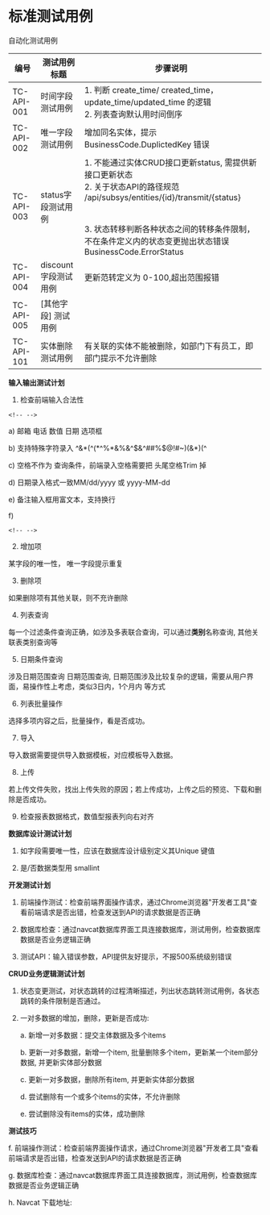 标准测试用例
============

自动化测试用例

| 编号       | 测试用例标题 | 步骤说明 |
| ------ | ------ | ------ |
| TC-API-001 | 时间字段测试用例      | 1. 判断 create\_time/ created\_time，update\_time/updated\_time 的逻辑 <br> 2. 列表查询默认用时间倒序 <br/> |
| TC-API-002 | 唯一字段测试用例      | 增加同名实体，提示 BusinessCode.DuplictedKey 错误   |
| TC-API-003 | status字段测试用例    | 1. 不能通过实体CRUD接口更新status, 需提供新接口更新状态 <br>2. 关于状态API的路径规范<br>    /api/subsys/entities/{id}/transmit/{status}<br/><br/> <br>3. 状态转移判断各种状态之间的转移条件限制，不在条件定义内的状态变更抛出状态错误 BusinessCode.ErrorStatus <br/>  |
| TC-API-004 | discount 字段测试用例 | 更新范转定义为 0-100,超出范围报错     |
| TC-API-005 | \[其他字段\] 测试用例 |                           |
| TC-API-101 | 实体删除测试用例      | 有关联的实体不能被删除，如部门下有员工，即部门提示不允许删除    |

**输入输出测试计划**

1.  检查前端输入合法性

```{=html}
<!-- -->
```
a)  邮箱 电话 数值 日期 选项框

b)  支持特殊字符录入 \^&\*(\^(\*\^%\*&%&\^\$&\^\#\#%\$@!\#\~)(&\*)(\^

c)  空格不作为 查询条件，前端录入空格需要把 头尾空格Trim 掉

d)  日期录入格式一致MM/dd/yyyy 或 yyyy-MM-dd

e)  备注输入框用富文本，支持换行

f)  

```{=html}
<!-- -->
```
2.  增加项

某字段的唯一性， 唯一字段提示重复

3.  删除项

如果删除项有其他关联，则不充许删除

4.  列表查询

每一个过滤条件查询正确，如涉及多表联合查询，可以通过**类别**名称查询,
其他关联表类别查询等

5.  日期条件查询

涉及日期范围查询 日期范围查询,
日期范围涉及比较复杂的逻辑，需要从用户界面，易操作性上考虑，类似3日内，1个月内
等方式

6.  列表批量操作

选择多项内容之后，批量操作，看是否成功。

7.  导入

导入数据需要提供导入数据模板，对应模板导入数据。

8.  上传

若上传文件失败，找出上传失败的原因；若上传成功，上传之后的预览、下载和删除是否成功。

9.  检查报表数据格式，数值型报表列向右对齐

**数据库设计测试计划**

1.  如字段需要唯一性，应该在数据库设计级别定义其Unique 键值

2.  是/否数据类型用 smallint

**开发测试计划**

1.  前端操作测试：检查前端界面操作请求，通过Chrome浏览器"开发者工具"查看前端请求是否出错，检查发送到API的请求数据是否正确

2.  数据库检查：通过navcat数据库界面工具连接数据库，测试用例，检查数据库数据是否业务逻辑正确

3.  测试API：输入错误参数，API提供友好提示，不报500系统级别错误

**CRUD业务逻辑测试计划**

1.  状态变更测试，对状态跳转的过程清晰描述，列出状态跳转测试用例，各状态跳转的条件限制是否通过。

2.  一对多数据的增加，删除，更新是否成功:

    a.  新增一对多数据：提交主体数据及多个items

    b.  更新一对多数据，新增一个item,
        批量删除多个item，更新某一个item部分数据, 并更新实体部分数据

    c.  更新一对多数据，删除所有item, 并更新实体部分数据

    d.  尝试删除有一个或多个items的实体，不允许删除

    e.  尝试删除没有items的实体，成功删除

**测试技巧**

f.  前端操作测试：检查前端界面操作请求，通过Chrome浏览器"开发者工具"查看前端请求是否出错，检查发送到API的请求数据是否正确

g.  数据库检查：通过navcat数据库界面工具连接数据库，测试用例，检查数据库数据是否业务逻辑正确

h.  Navcat 下载地址:
